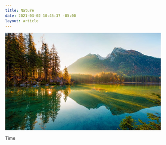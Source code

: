 ```yaml
---
title: Nature
date: 2021-03-02 10:45:37 -05:00
layout: article
---
```


![](/assets/img/uploads/nature.jpg)

Time